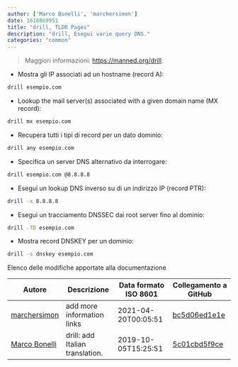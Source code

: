 ```yaml
---
author: ['Marco Bonelli', 'marchersimon']
date: 1618869951
title: "drill, TLDR Pages"
description: "drill, Esegui varie query DNS."
categories: "common"
---
```

> Maggiori informazioni: <https://manned.org/drill>.

- Mostra gli IP associati ad un hostname (record A):

```bash
drill esempio.com
```

- Lookup the mail server(s) associated with a given domain name (MX record):

```bash
drill mx esempio.com
```

- Recupera tutti i tipi di record per un dato dominio:

```bash
drill any esempio.com
```

- Specifica un server DNS alternativo da interrogare:

```bash
drill esempio.com @8.8.8.8
```

- Esegui un lookup DNS inverso su di un indirizzo IP (record PTR):

```bash
drill -x 8.8.8.8
```

- Esegui un tracciamento DNSSEC dai root server fino al dominio:

```bash
drill -TD esempio.com
```

- Mostra record DNSKEY per un dominio:

```bash
drill -s dnskey esempio.com
```
Elenco delle modifiche apportate alla documentazione


Autore | Descrizione | Data formato ISO 8601 | Collegamento a GitHub
------|-----|-----|-----
[marchersimon](mailto:marchersimon@zohomail.eu) | add more information links | 2021-04-20T00:05:51 | [bc5d06ed1e1e](https://github.com/tldr-pages/tldr/commit/bc5d06ed1e1e112cfb368a38ae5918ef124cdc22)
[Marco Bonelli](mailto:marco@mebeim.net) | drill: add Italian translation. | 2019-10-05T15:25:51 | [5c01cbd5f9ce](https://github.com/tldr-pages/tldr/commit/5c01cbd5f9ce5758f67be3ff339e5427318f8a70)

